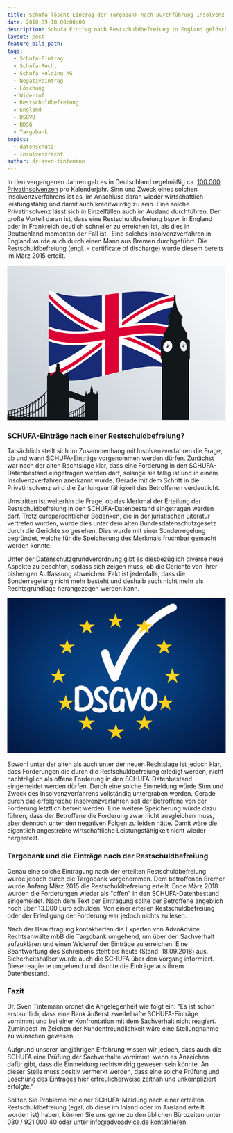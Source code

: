```yaml
---
title: Schufa löscht Eintrag der Targobank nach Durchführung Insolvenz in England
date: 2018-09-18 00:00:00
description: Schufa Eintrag nach Restschuldbefreiung in England gelöscht
layout: post
feature_bild_path:
tags:
  - Schufa-Eintrag
  - Schufa-Recht
  - Schufa Holding AG
  - Negativeintrag
  - Löschung
  - Widerruf
  - Restschuldbefreiung
  - England
  - DSGVO
  - BDSG
  - Targobank
topics:
  - datenschutz
  - insolvenzrecht
author: dr-sven-tintemann
---
```


In den vergangenen Jahren gab es in Deutschland regelm&auml;&szlig;ig ca. [100.000 Privatinsolvenzen](https://de.statista.com/statistik/daten/studie/150565/umfrage/privatinsolvenzen-in-deutschland-seit-2000/) pro Kalenderjahr. Sinn und Zweck eines solchen Insolvenzverfahrens ist es, im Anschluss daran wieder wirtschaftlich leistungsf&auml;hig und damit auch kreditw&uuml;rdig zu sein. Eine solche Privatinsolvenz l&auml;sst sich in Einzelf&auml;llen auch im Ausland durchf&uuml;hren. Der gro&szlig;e Vorteil daran ist, dass eine Restschuldbefreiung bspw. in England oder in Frankreich deutlich schneller zu erreichen ist, als dies in Deutschland momentan der Fall ist.&nbsp; Eine solches Insolvenzverfahren in England wurde auch durch einen Mann aus Bremen durchgef&uuml;hrt. Die Restschuldbefreiung (engl. = certificate of discharge) wurde diesem bereits im M&auml;rz 2015 erteilt.

![England Grafik - Pixabay](/uploads/flag-1177326-640.png "Insolvenz und Restschuldbefreiung in England")

### SCHUFA-Eintr&auml;ge nach einer Restschuldbefreiung?

Tats&auml;chlich stellt sich im Zusammenhang mit Insolvenzverfahren die Frage, ob und wann SCHUFA-Eintr&auml;ge vorgenommen werden d&uuml;rfen. Zun&auml;chst war nach der alten Rechtslage klar, dass eine Forderung in den SCHUFA-Datenbestand eingetragen werden darf, solange sie f&auml;llig ist und in einem Insolvenzverfahren anerkannt wurde. Gerade mit dem Schritt in die Privatinsolvenz wird die Zahlungsunf&auml;higkeit des Betroffenen verdeutlicht.

Umstritten ist weiterhin die Frage, ob das Merkmal der Erteilung der Restschuldbefreiung in den SCHUFA-Datenbestand eingetragen werden darf. Trotz europarechtlicher Bedenken, die in der juristischen Literatur vertreten wurden, wurde dies unter dem alten Bundesdatenschutzgesetz durch die Gerichte so gesehen. Dies wurde mit einer Sonderregelung begr&uuml;ndet, welche f&uuml;r die Speicherung des Merkmals fruchtbar gemacht werden konnte.

Unter der Datenschutzgrundverordnung gibt es diesbez&uuml;glich diverse neue Aspekte zu beachten, sodass sich zeigen muss, ob die Gerichte von ihrer bisherigen Auffassung abweichen. Fakt ist jedenfalls, dass die Sonderregelung nicht mehr besteht und deshalb auch nicht mehr als Rechtsgrundlage herangezogen werden kann.

![](/uploads/dsgvo-3446011-1920-4.jpg)

Sowohl unter der alten als auch unter der neuen Rechtslage ist jedoch klar, dass Forderungen die durch die Restschuldbefreiung erledigt werden, nicht nachtr&auml;glich als offene Forderung in den SCHUFA-Datenbestand eingemeldet werden d&uuml;rfen. Durch eine solche Einmeldung w&uuml;rde Sinn und Zweck des Insolvenzverfahrens vollst&auml;ndig untergraben werden. Gerade durch das erfolgreiche Insolvenzverfahren soll der Betroffene von der Forderung letztlich befreit werden. Eine weitere Speicherung w&uuml;rde dazu f&uuml;hren, dass der Betroffene die Forderung zwar nicht ausgleichen muss, aber dennoch unter den negativen Folgen zu leiden h&auml;tte. Damit w&auml;re die eigentlich angestrebte wirtschaftliche Leistungsf&auml;higkeit nicht wieder hergestellt.

### Targobank und die Eintr&auml;ge nach der Restschuldbefreiung

Genau eine solche Eintragung nach der erteilten Restschuldbefreiung wurde jedoch durch die Targobank vorgenommen. Dem betroffenen Bremer wurde Anfang M&auml;rz 2015 die Restschuldbefreiung erteilt. Ende M&auml;rz 2018 wurden die Forderungen wieder als "offen" in den SCHUFA-Datenbestand eingemeldet. Nach dem Text der Eintragung sollte der Betroffene angeblich noch &uuml;ber 13.000 Euro schulden. Von einer erteilen Restschuldbefreiung oder der Erledigung der Forderung war jedoch nichts zu lesen.

Nach der Beauftragung kontaktierten die Experten von AdvoAdvice Rechtsanw&auml;lte mbB die Targobank umgehend, um &uuml;ber den Sachverhalt aufzukl&auml;ren und einen Widerruf der Eintr&auml;ge zu erreichen. Eine Beantwortung des Schreibens steht bis heute (Stand: 18.09.2018) aus. Sicherheitshalber wurde auch die SCHUFA &uuml;ber den Vorgang informiert. Diese reagierte umgehend und l&ouml;schte die Eintr&auml;ge aus ihrem Datenbestand.

### Fazit

Dr. Sven Tintemann ordnet die Angelegenheit wie folgt ein: "Es ist schon erstaunlich, dass eine Bank &auml;u&szlig;erst zweifelhafte SCHUFA-Eintr&auml;ge vornimmt und bei einer Konfrontation mit dem Sachverhalt nicht reagiert. Zumindest im Zeichen der Kundenfreundlichkeit w&auml;re eine Stellungnahme zu w&uuml;nschen gewesen.

Aufgrund unserer langj&auml;hrigen Erfahrung wissen wir jedoch, dass auch die SCHUFA eine Pr&uuml;fung der Sachverhalte vornimmt, wenn es Anzeichen daf&uuml;r gibt, dass die Einmeldung rechtswidrig gewesen sein k&ouml;nnte. An dieser Stelle muss positiv vermerkt werden, dass eine solche Pr&uuml;fung und L&ouml;schung des Eintrages hier erfreulicherweise zeitnah und unkompliziert erfolgte."

Sollten Sie Probleme mit einer SCHUFA-Meldung nach einer erteilten Restschuldbefreiung (egal, ob diese im Inland oder im Ausland erteilt worden ist) haben, k&ouml;nnen Sie uns gerne zu den &uuml;blichen B&uuml;rozeiten unter 030 / 921 000 40 oder unter info@advoadvice.de kontaktieren.

### &nbsp;